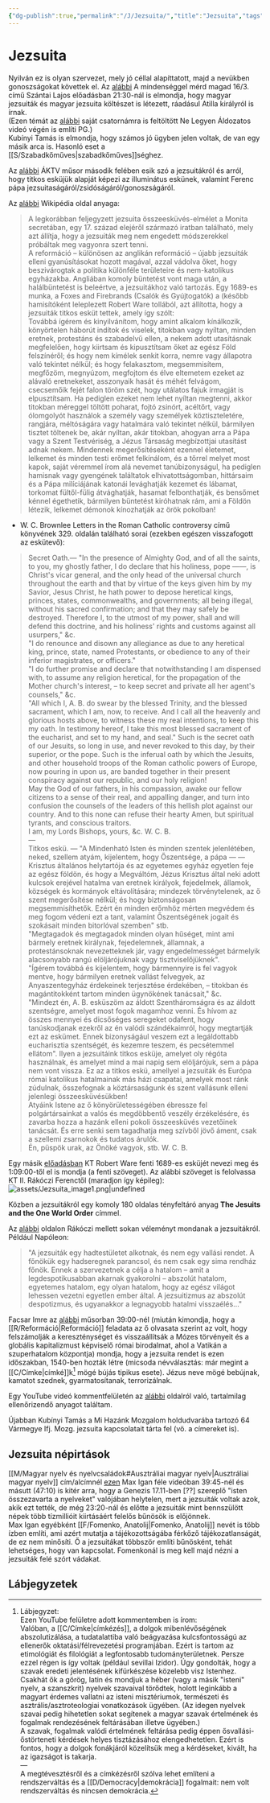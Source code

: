 ```yaml
---
{"dg-publish":true,"permalink":"/J/Jezsuita/","title":"Jezsuita","tags":["dg_uploaded","Englishtexttranslated"],"created":"2023-10-09T06:12","updated":"2023-10-27T02:58"}
---
```



# Jezsuita

Nyilván ez is olyan szervezet, mely jó céllal alapíttatott, majd a nevükben gonoszságokat követtek el. Az [alábbi](https://youtu.be/ILKAy450uf8) A mindenséggel mérd magad 16/3. című Szántai Lajos előadásban 21:30-nál is elmondja, hogy magyar jezsuiták és magyar jezsuita költészet is létezett, ráadásul Atilla királyról is írnak.  
(Ezen témát az [alábbi](https://youtu.be/sGGK1gkAkzM) saját csatornámra is feltöltött Ne Legyen Áldozatos videó végén is említi PG.)  
Kubínyi Tamás is elmondja, hogy számos jó ügyben jelen voltak, de van egy másik arca is. Hasonló eset a [[S/Szabadkőműves\|szabadkőműves]]séghez.  

Az [alábbi](https://youtu.be/Mi88I4EF67E) ÁKTV műsor második felében esik szó a jezsuitákról és arról, hogy titkos esküjük alapját képezi az illuminátus eskünek, valamint Ferenc pápa jezsuitaságáról/zsidóságáról/gonoszságáról.  

Az [alábbi](https://hu.wikipedia.org/wiki/Jezsuita_összeesküvés-elméletek) Wikipédia oldal anyaga:  
> A legkorábban feljegyzett jezsuita összeesküvés-elmélet a Monita secretában, egy 17. század elejéről származó iratban található, mely azt állítja, hogy a jezsuiták meg nem engedett módszerekkel próbáltak meg vagyonra szert tenni.  
> A reformáció – különösen az anglikán reformáció – újabb jezsuiták elleni gyanúsításokat hozott magával, azzal vádolva őket, hogy beszivárogtak a politika különféle területeire és nem-katolikus egyházakba. Angliában komoly büntetést vont maga után, a halálbüntetést is beleértve, a jezsuitákhoz való tartozás. Egy 1689-es munka, a Foxes and Firebrands (Csalók és Gyújtogatók) a (később hamisítóként leleplezett Robert Ware tollából, azt állította, hogy a jezsuiták titkos esküt tettek, amely így szólt:  
> Továbbá ígérem és kinyilvánítom, hogy amint alkalom kínálkozik, könyörtelen háborút indítok és viselek, titokban vagy nyíltan, minden eretnek, protestáns és szabadelvű ellen, a nekem adott utasításnak megfelelően, hogy kiirtsam és kipusztítsam őket az egész Föld felszínéről; és hogy nem kímélek senkit korra, nemre vagy állapotra való tekintet nélkül; és hogy felakasztom, megsemmisítem, megfőzöm, megnyúzom, megfojtom és élve eltemetem ezeket az alávaló eretnekeket, asszonyaik hasát és méhét felvágom, csecsemőik fejét falon töröm szét, hogy utálatos fajuk írmagját is elpusztítsam. Ha pediglen ezeket nem lehet nyíltan megtenni, akkor titokban méreggel töltött poharat, fojtó zsinórt, acéltőrt, vagy ólomgolyót használok a személy vagy személyek köztiszteletére, rangjára, méltóságára vagy hatalmára való tekintet nélkül, bármilyen tisztet töltenek be, akár nyíltan, akár titokban, ahogyan arra a Pápa vagy a Szent Testvériség, a Jézus Társaság megbízottjai utasítást adnak nekem. Mindennek megerősítéseként ezennel életemet, lelkemet és minden testi erőmet felkínálom, és a tőrrel melyet most kapok, saját véremmel írom alá nevemet tanúbizonyságul, ha pediglen hamisnak vagy gyengének találtatok elhivatottságomban, hittársaim és a Pápa milíciájának katonái levághatják kezemet és lábamat, torkomat fültől-fülig átvághatják, hasamat felbonthatják, és bensőmet kénnel égethetik, bármilyen büntetést kiróhatnak rám, ami a Földön létezik, lelkemet démonok kínozhatják az örök pokolban!  
- W. C. Brownlee Letters in the Roman Catholic controversy című könyvének 329. oldalán található sorai (ezekben egészen visszafogott az eskütevő):  
> Secret Oath.— "In the presence of Almighty God, and of all the saints, to you, my ghostly father, I do declare that his holiness, pope ——, is Christ's vicar general, and the only head of the universal church throughout the earth and that by virtue of the keys given him by my Savior, Jesus Christ, he hath power to depose heretical kings, princes, states, commonwealths, and governments; all being illegal, without his sacred confirmation; and that they may safely be destroyed. Therefore I, to the utmost of my power, shall and will defend this doctrine, and his holiness' rights and customs against all usurpers," &c.  
> "I do renounce and disown any allegiance as due to any heretical king, prince, state, named Protestants, or obedience to any of their inferior magistrates, or officers."  
> "I do further promise and declare that notwithstanding I am dispensed with, to assume any religion heretical, for the propagation of the Mother church's interest, – to keep secret and private all her agent's counsels," &c.  
> "All which I, A. B. do swear by the blessed Trinity, and the blessed sacrament, which I am, now, to receive. And I call all the heavenly and glorious hosts above, to witness these my real intentions, to keep this my oath. In testimony hereof, I take this most blessed sacrament of the eucharist, and set to my hand, and seal." Such is the secret oath of our Jesuits, so long in use, and never revoked to this day, by their superior, or the pope. Such is the inferual oath by which the Jesuits, and other household troops of the Roman catholic powers of Europe, now pouring in upon us, are banded together in their present conspiracy against our republic, and our holy religion!  
> May the God of our fathers, in his compassion, awake our fellow citizens to a sense of their real, and appalling danger, and turn into confusion the counsels of the leaders of this hellish plot against our country. And to this none can refuse their hearty Amen, but spiritual tyrants, and conscious traitors.  
> I am, my Lords Bishops, yours, &c. W. C. B.  
> —  
> Titkos eskü. — "A Mindenható Isten és minden szentek jelenlétében, neked, szellem atyám, kijelentem, hogy Őszentsége, a pápa — —  Krisztus általános helytartója és az egyetemes egyház egyetlen feje az egész földön, és hogy a Megváltóm, Jézus Krisztus által neki adott kulcsok erejével hatalma van eretnek királyok, fejedelmek, államok, községek és kormányok eltávolítására; mindezek törvénytelenek, az ő szent megerősítése nélkül; és hogy biztonságosan megsemmisíthetők. Ezért én minden erőmhöz mérten megvédem és meg fogom védeni ezt a tant, valamint Őszentségének jogait és szokásait minden bitorlóval szemben" stb.  
> "Megtagadok és megtagadok minden olyan hűséget, mint ami bármely eretnek királynak, fejedelemnek, államnak, a protestánsoknak nevezetteknek jár, vagy engedelmességet bármelyik alacsonyabb rangú elöljárójuknak vagy tisztviselőjüknek".  
> "Ígérem továbbá és kijelentem, hogy bármennyire is fel vagyok mentve, hogy bármilyen eretnek vallást felvegyek, az Anyaszentegyház érdekeinek terjesztése érdekében, – titokban és magántitokként tartom minden ügynökének tanácsait," &c.  
> "Mindezt én, A. B. esküszöm az áldott Szentháromságra és az áldott szentségre, amelyet most fogok magamhoz venni. És hívom az összes mennyei és dicsőséges seregeket odafent, hogy tanúskodjanak ezekről az én valódi szándékaimról, hogy megtartják ezt az eskümet. Ennek bizonyságául veszem ezt a legáldottabb eucharisztia szentségét, és kezemre teszem, és pecsétemmel ellátom". Ilyen a jezsuitáink titkos esküje, amelyet oly régóta használnak, és amelyet mind a mai napig sem elöljárójuk, sem a pápa nem vont vissza. Ez az a titkos eskü, amellyel a jezsuiták és Európa római katolikus hatalmainak más házi csapatai, amelyek most ránk zúdulnak, összefognak a köztársaságunk és szent vallásunk elleni jelenlegi összeesküvésükben!  
> Atyáink Istene az ő könyörületességében ébressze fel polgártársainkat a valós és megdöbbentő veszély érzékelésére, és zavarba hozza a hazánk elleni pokoli összeesküvés vezetőinek tanácsát. És erre senki sem tagadhatja meg szívből jövő áment, csak a szellemi zsarnokok és tudatos árulók.  
> Én, püspök urak, az Önöké vagyok, stb. W. C. B.  


Egy másik [előadásban](https://youtu.be/ff7V_iqpucE) KT Robert Ware fenti 1689-es esküjét nevezi meg és 1:09:00-től el is mondja (a fenti szöveget). Az alábbi szöveget is felolvassa KT II. Rákóczi Ferenctől (maradjon így képileg):  
![assets/Jezsuita_image1.png|undefined](/img/user/J/assets/Jezsuita_image1.png)  

Közben a jezsuitákról egy komoly 180 oldalas tényfeltáró anyag **The Jesuits and the One World Order** címmel.  

Az [alábbi](http://valamiamano.blogspot.com/2014/03/a-jezsuitakrol-mondtak.html) oldalon Rákóczi mellett sokan véleményt mondanak a jezsuitákról. Például Napóleon:  
> "A jezsuiták egy hadtestületet alkotnak, és nem egy vallási rendet. A főnökük egy hadseregnek parancsol, és nem csak egy sima rendház főnök. Ennek a szervezetnek a célja a hatalom – amit a legdespotikusabban akarnak gyakorolni – abszolút hatalom, egyetemes hatalom, egy olyan hatalom, hogy az egész világot lehessen vezetni egyetlen ember által. A jezsuitizmus az abszolút despotizmus, és ugyanakkor a legnagyobb hatalmi visszaélés..."  

Facsar Imre az [alábbi](https://youtu.be/YIioc05yNEY) műsorban 39:00-nél (miután kimondja, hogy a [[R/Reformáció\|Reformáció]] feladata az ő olvasata szerint az volt, hogy felszámolják a kereszténységet és visszaállítsák a Mózes törvényeit és a globális kapitalizmust képviselő római birodalmat, ahol a Vatikán a szuperhatalom központja) mondja, hogy a jezsuita rendet is ezen időszakban, 1540-ben hozták létre (micsoda névválasztás: már megint a [[C/Címke\|címké]]k[^1] mögé bújás tipikus esete). Jézus neve mögé bebújnak, kamatot szednek, gyarmatosítanak, terrorizálnak.  

Egy YouTube videó kommentfelületén az [alábbi](http://www.novalis.hu/index.php?option=com_content&task=view&id=491) oldalról való, tartalmilag ellenőrizendő anyagot találtam.  

Újabban Kubínyi Tamás a Mi Hazánk Mozgalom holdudvarába tartozó 64 Vármegye Ifj. Mozg. jezsuita kapcsolatait tárta fel (vö. a címereket is).  

## Jezsuita népirtások

[[M/Magyar nyelv és nyelvcsaládok#Ausztráliai magyar nyelv\|Ausztráliai magyar nyelv]] cím/alcímnél [ezen](https://www.youtube.com/watch?v=0wcK2fcluZ8) Max Igan féle videóban 39:45-nél és másutt (47:10) is kitér arra, hogy a Genezis 17.11-ben \[??\] szereplő "isten összezavarta a nyelveket" valójában helytelen, mert a jezsuiták voltak azok, akik ezt tették, de még 23:20-nál és előtte a jezsuiták mint bennszülött népek több tízmillióit kiirtásáért felelős bűnösök is előjönnek.  
Max Igan egyébként [[F/Fomenko, Anatolij\|Fomenko, Anatolij]] nevét is több ízben említi, ami azért mutatja a tájékozottságába férkőző tájékozatlanságát, de ez nem minősíti. Ő a jezsuitákat többször említi bűnösként, tehát lehetséges, hogy van kapcsolat. Fomenkonál is meg kell majd nézni a jezsuiták felé szórt vádakat.  

## Lábjegyzetek

[^1]: Lábjegyzet:  
Ezen YouTube felületre adott kommentemben is írom:  
Valóban, a [[C/Címke\|címkézés]], a dolgok mibenlévőségének abszolutizálása, a tudatalattiba való beágyazása kulcsfontosságú az ellenerők oktatási/félrevezetési programjában. Ezért is tartom az etimológiát és filológiát a legfontosabb tudományterületnek. Persze ezzel régen is így voltak (például sevillai Izidor). Úgy gondolták, hogy a szavak eredeti jelentésének kifürkészése közelebb visz Istenhez. Csakhát ők a görög, latin és mondjuk a héber (vagy a másik "isteni" nyelv, a szanszkrit) nyelvek szavaival törődtek, holott leginkább a magyart érdemes vallatni az isteni misztériumok, természeti és asztrális/asztroteologiai vonatkozások ügyében. (Az idegen nyelvek szavai pedig hihetetlen sokat segítenek a magyar szavak értelmének és fogalmak rendezésének feltárásában illetve ügyében.)  
A szavak, fogalmak valódi értelmének feltárása pedig éppen ősvallási-őstörteneti kérdések helyes tisztázásához elengedhetetlen. Ezért is fontos, hogy a dolgok fonákjáról közelítsük meg a kérdéseket, kivált, ha az igazságot is takarja.  
—  
A megtévesztésről és a címkézésről szólva lehet említeni a rendszerváltás és a [[D/Democracy\|demokrácia]] fogalmait: nem volt rendszerváltás és nincsen demokrácia.  